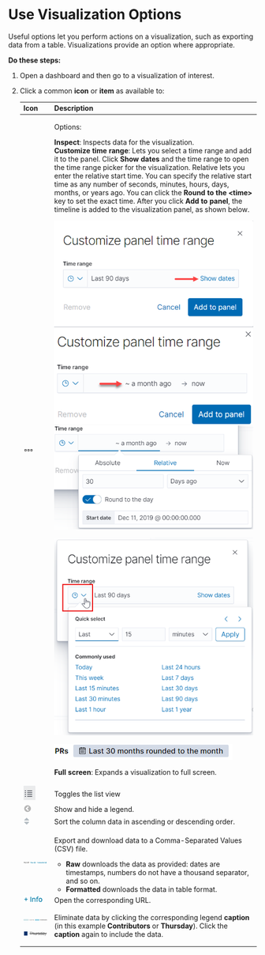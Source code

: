 # Use Visualization Options

Useful options let you perform actions on a visualization, such as exporting data from a table. Visualizations provide an option where appropriate.

**Do these steps:**

1. Open a dashboard and then go to a visualization of interest.
2. Click a common **icon** or **item** as available to:

   <table>
     <thead>
       <tr>
         <th style="text-align:left">Icon</th>
         <th style="text-align:left">Description</th>
       </tr>
     </thead>
     <tbody>
       <tr>
         <td style="text-align:left">
           <img src="../../../.gitbook/assets/18088173.png" alt/>
         </td>
         <td style="text-align:left">
           <p>Options:</p>
           <p><b>Inspect</b>: Inspects data for the visualization.
             <br /><b>Customize time range</b>: Lets you select a time range and add it to
             the panel. Click <b>Show dates </b>and the time range to open the time range
             picker for the visualization. Relative lets you enter the relative start
             time. You can specify the relative start time as any number of seconds,
             minutes, hours, days, months, or years ago. You can click the <b>Round to the &lt;time&gt; </b>key
             to set the exact time. After you click <b>Add to panel</b>, the timeline
             is added to the visualization panel, as shown below.</p>
           <p>
             <img src="../../../.gitbook/assets/18088161.png" alt/>
             <img src="../../../.gitbook/assets/18088166.png" alt/>
             <img src="../../../.gitbook/assets/18088164.png" alt/>
           </p>
           <p>
             <img src="../../../.gitbook/assets/18088160.png" alt/>
           </p>
           <p>
             <img src="../../../.gitbook/assets/18088163.png" alt/>
           </p>
           <p><b>Full screen</b>: Expands a visualization to full screen.</p>
         </td>
       </tr>
       <tr>
         <td style="text-align:left">
           <img src="../../../.gitbook/assets/18088162.png" alt/>
         </td>
         <td style="text-align:left">Toggles the list view</td>
       </tr>
       <tr>
         <td style="text-align:left">
           <img src="../../../.gitbook/assets/18088172.png" alt/>
         </td>
         <td style="text-align:left">Show and hide a legend.</td>
       </tr>
       <tr>
         <td style="text-align:left">
           <img src="../../../.gitbook/assets/18088171.png" alt/>
         </td>
         <td style="text-align:left">Sort the column data in ascending or descending order.</td>
       </tr>
       <tr>
         <td style="text-align:left">
           <img src="../../../.gitbook/assets/18088170.png" alt/>
         </td>
         <td style="text-align:left">
           <p>Export and download data to a Comma-Separated Values (CSV) file.</p>
           <ul>
             <li><b>Raw</b> downloads the data as provided: dates are timestamps, numbers
               do not have a thousand separator, and so on.</li>
             <li><b>Formatted</b> downloads the data in table format.</li>
           </ul>
         </td>
       </tr>
       <tr>
         <td style="text-align:left">
           <img src="../../../.gitbook/assets/18088169.png" alt/>
         </td>
         <td style="text-align:left">Open the corresponding URL.</td>
       </tr>
       <tr>
         <td style="text-align:left">
           <p>
             <img src="../../../.gitbook/assets/18088168.png" alt/>
           </p>
           <p>
             <img src="../../../.gitbook/assets/18088167.png" alt/>
           </p>
         </td>
         <td style="text-align:left">Eliminate data by clicking the corresponding legend <b>caption</b> (in this
           example <b>Contributors</b> or <b>Thursday</b>). Click the <b>caption</b> again
           to include the data.</td>
       </tr>
     </tbody>
   </table>

